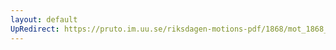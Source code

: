 ```yaml
---
layout: default
UpRedirect: https://pruto.im.uu.se/riksdagen-motions-pdf/1868/mot_1868__ak__79.pdf
---
```

